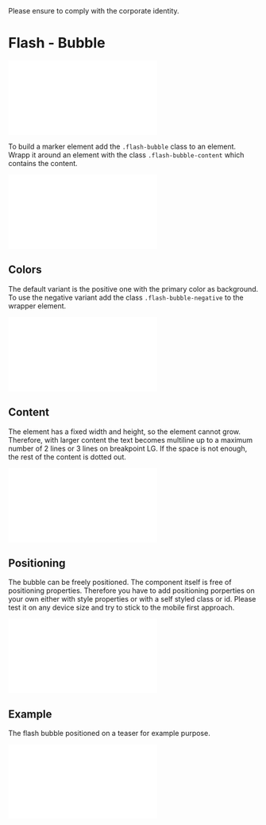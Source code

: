 <AlertInfo alertHeadline="Modifiable">
Please ensure to comply with the corporate identity.
</AlertInfo>

# Flash - Bubble

![FlashBubblePreview](examples/FlashBubblePreview.html)

To build a marker element add the `.flash-bubble` class to an element. Wrapp it around an element with the class `.flash-bubble-content` which contains the content.

<ContentRack
    fields='
        "preview": {
            "src": "examples/FlashBubblePreview.html",
            "type": "link"
        },
        "<html>":{
            "src": "examples/FlashBubblePreview.html",
            "type": "content",
            "selector": "#app"
        }
    '
 />

![FlashBubblePreview](examples/FlashBubblePreview.html)


## Colors

The default variant is the positive one with the primary color as background. To use the negative variant add the class `.flash-bubble-negative` to the wrapper element.

<ContentRack
    fields='
        "preview": {
            "src": "examples/FlashBubbleColors.html",
            "type": "link"
        },
        "<html>":{
            "src": "examples/FlashBubbleColors.html",
            "type": "content",
            "selector": "#app"
        }
    '
 />

![FlashBubbleColors](examples/FlashBubbleColors.html)


## Content

The element has a fixed width and height, so the element cannot grow. Therefore, with larger content the text becomes multiline up to a maximum number of 2 lines or 3 lines on breakpoint LG. If the space is not enough, the rest of the content is dotted out.

<ContentRack
    fields='
        "preview": {
            "src": "examples/FlashBubbleContent.html",
            "type": "link"
        },
        "<html>":{
            "src": "examples/FlashBubbleContent.html",
            "type": "content",
            "selector": "#app"
        }
    '
 />

![FlashBubbleContent](examples/FlashBubbleContent.html)

## Positioning

The bubble can be freely positioned. The component itself is free of positioning properties. Therefore you have to add positioning porperties on your own either with style properties or with a self styled class or id. Please test it on any device size and try to stick to the mobile first approach.

<ContentRack
    fields='
        "preview": {
            "src": "examples/FlashBubblePositioning.html",
            "type": "link"
        },
        "<html>":{
            "src": "examples/FlashBubblePositioning.html",
            "type": "content",
            "selector": "#app"
        }
    '
 />

![FlashBubblePositioning](examples/FlashBubblePositioning.html)

## Example

The flash bubble positioned on a teaser for example purpose.

<ContentRack
    fields='
        "preview": {
            "src": "examples/FlashBubbleExample.html",
            "type": "link"
        },
        "<html>":{
            "src": "examples/FlashBubbleExample.html",
            "type": "content",
            "selector": "#app"
        }
    '
 />

![FlashBubbleExample](examples/FlashBubbleExample.html)
